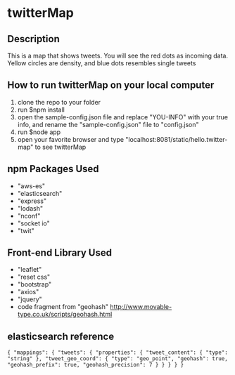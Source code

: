 # twitterMap

## Description
This is a map that shows tweets. You will see the red dots as incoming data. Yellow circles are density, and blue dots resembles single tweets

## How to run twitterMap on your local computer
1. clone the repo to your folder
2. run $npm install
3. open the sample-config.json file and replace "YOU-INFO" with your true info, and rename the "sample-config.json" file to "config.json"
4. run $node app
5. open your favorite browser and type "localhost:8081/static/hello.twitter-map" to see twitterMap


## npm Packages Used
* "aws-es"
* "elasticsearch"
* "express"
* "lodash"
* "nconf"
* "socket io"
* "twit"

## Front-end Library Used
* "leaflet"
* "reset css"
* "bootstrap"
* "axios"
* "jquery"
* code fragment from "geohash" http://www.movable-type.co.uk/scripts/geohash.html

## elasticsearch reference
`{
      "mappings": {
         "tweets": {
            "properties": {
               "tweet_content": {
                  "type": "string"
               },
               "tweet_geo_coord": {
                  "type": "geo_point",
                  "geohash": true,
                  "geohash_prefix": true,
                  "geohash_precision": 7
               }
            }
         }
      }
}`
